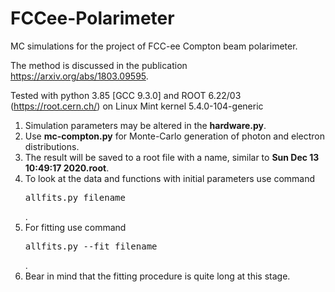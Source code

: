 # FCCee-Polarimeter
MC simulations for the project of FCC-ee Compton beam polarimeter.

The method is discussed in the publication https://arxiv.org/abs/1803.09595.

Tested with python 3.85 [GCC 9.3.0] and ROOT 6.22/03 (https://root.cern.ch/) on Linux Mint kernel 5.4.0-104-generic

1) Simulation parameters may be altered in the <b>hardware.py</b>. 
2) Use <b>mc-compton.py</b> for Monte-Carlo generation of photon and electron distributions.
3) The result will be saved to a root file with a name, similar to <b>Sun Dec 13 10:49:17 2020.root</b>.
4) To look at the data and functions with initial parameters use command <pre>allfits.py filename</pre>.
5) For fitting use command <pre>allfits.py --fit filename</pre>.
5) Bear in mind that the fitting procedure is quite long at this stage.



